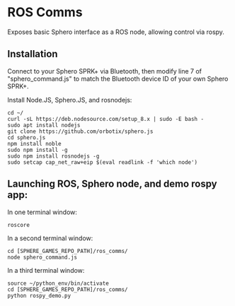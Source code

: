 # ROS Comms
Exposes basic Sphero interface as a ROS node, allowing control via rospy.

## Installation
Connect to your Sphero SPRK+ via Bluetooth, then modify line 7 of "sphero_command.js" to match the Bluetooth device ID of your own Sphero SPRK+.

Install Node.JS, Sphero.JS, and rosnodejs:
```
cd ~/
curl -sL https://deb.nodesource.com/setup_8.x | sudo -E bash -
sudo apt install nodejs
git clone https://github.com/orbotix/sphero.js
cd sphero.js
npm install noble
sudo npm install -g
sudo npm install rosnodejs -g
sudo setcap cap_net_raw+eip $(eval readlink -f 'which node')
```

## Launching ROS, Sphero node, and demo rospy app:
In one terminal window:
```
roscore
```

In a second terminal window:
```
cd [SPHERE_GAMES_REPO_PATH]/ros_comms/
node sphero_command.js
```

In a third terminal window:
```
source ~/python_env/bin/activate
cd [SPHERE_GAMES_REPO_PATH]/ros_comms/
python rospy_demo.py
```

